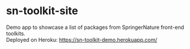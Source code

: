 # sn-toolkit-site
Demo app to showcase a list of packages from SpringerNature front-end toolkits.  
Deployed on Heroku: https://sn-toolkit-demo.herokuapp.com/
